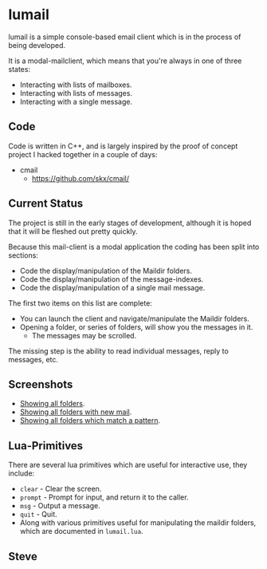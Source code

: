 lumail
======

lumail is a simple console-based email client which is in the process of being
developed.

It is a modal-mailclient, which means that you're always in one of three states:

* Interacting with lists of mailboxes.
* Interacting with lists of messages.
* Interacting with a single message.


Code
----

Code is written in C++, and is largely inspired by the proof of concept project
I hacked together in a couple of days:

* cmail
    * https://github.com/skx/cmail/


Current Status
--------------

The project is still in the early stages of development, although it is hoped
that it will be fleshed out pretty quickly.

Because this mail-client is a modal application the coding has been split into
sections:

* Code the display/manipulation of the Maildir folders.
* Code the display/manipulation of the message-indexes.
* Code the display/manipulation of a single mail message.

The first two items on this list are complete:

* You can launch the client and navigate/manipulate the Maildir folders.
* Opening a folder, or series of folders, will show you the messages in it.
    * The messages may be scrolled.

The missing step is the ability to read individual messages, reply to messages, etc.


Screenshots
-----------

* [Showing all folders](img/all.png).
* [Showing all folders with new mail](img/new.png).
* [Showing all folders which match a pattern](img/lj.png).


Lua-Primitives
--------------

There are several lua primitives which are useful for interactive use, they include:

* `clear` - Clear the screen.
* `prompt` - Prompt for input, and return it to the caller.
* `msg` - Output a message.
* `quit` - Quit.
* Along with various primitives useful for manipulating the maildir folders, which are documented in `lumail.lua`.


Steve
--
